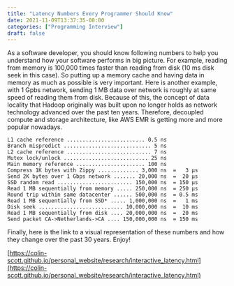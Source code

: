 ```yaml
---
title: "Latency Numbers Every Programmer Should Know"
date: 2021-11-09T13:37:35-08:00
categories: ["Programming Interview"]
draft: false
---
```

As a software developer, you should know following numbers to help you understand how your software performs in big picture. For example, reading from memory is 100,000 times faster than reading from disk (10 ms disk seek in this case). So putting up a memory cache and having data in memory as much as possible is very important. Here is another example, with 1 Gpbs network, sending 1 MB data over network is roughly at same speed of reading them from disk. Because of this, the concept of data locality that Hadoop originally was built upon no longer holds as network technology advanced over the past ten years. Therefore, decoupled compute and storage architecture, like AWS EMR is getting more and more popular nowadays.

```
L1 cache reference ......................... 0.5 ns
Branch mispredict ............................ 5 ns
L2 cache reference ........................... 7 ns
Mutex lock/unlock ........................... 25 ns
Main memory reference ...................... 100 ns
Compress 1K bytes with Zippy ............. 3,000 ns  =   3 µs
Send 2K bytes over 1 Gbps network ....... 20,000 ns  =  20 µs
SSD random read ........................ 150,000 ns  = 150 µs
Read 1 MB sequentially from memory ..... 250,000 ns  = 250 µs
Round trip within same datacenter ...... 500,000 ns  = 0.5 ms
Read 1 MB sequentially from SSD* ..... 1,000,000 ns  =   1 ms
Disk seek ........................... 10,000,000 ns  =  10 ms
Read 1 MB sequentially from disk .... 20,000,000 ns  =  20 ms
Send packet CA->Netherlands->CA .... 150,000,000 ns  = 150 ms
```

Finally, here is the link to a visual representation of these numbers and how they change over the past 30 years. Enjoy!

[https://colin-scott.github.io/personal_website/research/interactive_latency.html](https://colin-scott.github.io/personal_website/research/interactive_latency.html)